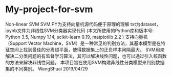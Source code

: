 # My-project-for-svm
Non-linear SVM
SVM.PY为支持向量机源代码便于原理的理解
txt为dataset，ipynb文件为非线性SVM分类器实现代码
(本文所使用的Python库和版本号: Python 3.5, Numpy 1.14, scikit-learn 0.19, matplotlib 2.2 )
支持向量机（Support Vector Machine，SVM）是一种常见的判别方法，其基本模型是在特征空间上找到最佳的分离超平面，使得数据集上的正负样本间隔最大。
SVM用来解决二分类问题的有监督学习算法，其可以解决线性问题，也可以通过引入核函数的方法来解决非线性问题。
本项目旨在使用SVM构建非线性分类模型来判别数据集的不同类别。
WangShuai  2019/04/29
